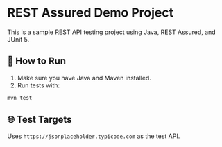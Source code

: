 # REST Assured Demo Project

This is a sample REST API testing project using Java, REST Assured, and JUnit 5.

## 🚀 How to Run

1. Make sure you have Java and Maven installed.
2. Run tests with:

```bash
mvn test
```

## 🌐 Test Targets

Uses `https://jsonplaceholder.typicode.com` as the test API.
